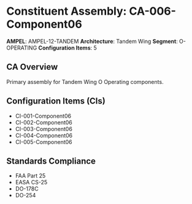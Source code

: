 # Constituent Assembly: CA-006-Component06

**AMPEL**: AMPEL-12-TANDEM
**Architecture**: Tandem Wing
**Segment**: O-OPERATING
**Configuration Items**: 5

## CA Overview
Primary assembly for Tandem Wing O Operating components.

## Configuration Items (CIs)
- CI-001-Component06
- CI-002-Component06
- CI-003-Component06
- CI-004-Component06
- CI-005-Component06

## Standards Compliance
- FAA Part 25
- EASA CS-25
- DO-178C
- DO-254
